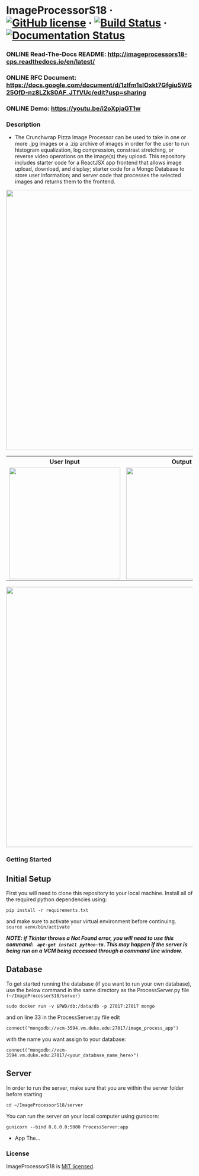 # ImageProcessorS18 &middot; [![GitHub license](https://img.shields.io/badge/license-MIT-blue.svg)](https://github.com/facebook/react/blob/master/LICENSE) &middot; [![Build Status](https://travis-ci.org/kjans123/ImageProcessorS18.svg?branch=master)](https://travis-ci.org/kjans123/ImageProcessorS18) &middot; [![Documentation Status](https://readthedocs.org/projects/imageprocessors18-cps/badge/?version=latest)](http://imageprocessors18-cps.readthedocs.io/en/latest/?badge=latest)

### ONLINE Read-The-Docs README: http://imageprocessors18-cps.readthedocs.io/en/latest/
### ONLINE RFC Document: https://docs.google.com/document/d/1zIfm1slOxkt7Gfgiu5WG25OfD-nz8LZkS0AF_JTfVUc/edit?usp=sharing
### ONLINE Demo: https://youtu.be/i2oXpjaGT1w

### Description

* The Crunchwrap Pizza Image Processor can be used to take in one or more .jpg images or a .zip archive of images in order for the user to run histogram equalization, log compression, constrast stretching, or reverse video operations on the image(s) they upload. This repository includes starter code for a ReactJSX app frontend that allows image upload, download, and display; starter code for a Mongo Database to store user information; and server code that processes the selected images and returns them to the frontend.

<img src="https://user-images.githubusercontent.com/24235476/39473111-2f73adf8-4d1b-11e8-8d19-27a584e2de02.png" width="700"/>
<div align="center"><table align="center">
  <tr><th>User Input</th><th>Output</th></tr>
<tr><td><img src="https://user-images.githubusercontent.com/24235476/39538195-fba57750-4e09-11e8-8fbd-b58212e37637.png" width="300"/></td><td><img src="https://user-images.githubusercontent.com/24235476/39538174-ef37ca9a-4e09-11e8-86a5-6020e3c53d75.png" width="300"/></td></tr>
</table></div>
<img src="https://drive.google.com/open?id=1DWp6oMIUaLaHBqDtOdcgsFIGcU9XRCmq" width="700"/>


### Getting Started

## Initial Setup
First you will need to clone this repository to your local machine. Install all of the required python dependencies using:
```
pip install -r requirements.txt
```
and make sure to activate your virtual environment before continuing. ```source venv/bin/activate ```

   ***NOTE: if Tkinter throws a Not Found error, you will need to use this command: ``` apt-get install python-tk```. This may happen if the server is being run on a VCM being accessed through a command line window.***
    
## Database
To get started running the database (if you want to run your own database), use the below command in the same directory as the ProcessServer.py file ```(~/ImageProcessorS18/server)```
```
sudo docker run -v $PWD/db:/data/db -p 27017:27017 mongo
```
and on line 33 in the ProcessServer.py file edit
```
connect("mongodb://vcm-3594.vm.duke.edu:27017/image_process_app")
```
with the name you want assign to your database:
```
connect("mongodb://vcm-3594.vm.duke.edu:27017/<your_database_name_here>")
```

## Server
In order to run the server, make sure that you are within the server folder before starting
```
cd ~/ImageProcessorS18/server
```
You can run the server on your local computer using gunicorn:
```
gunicorn --bind 0.0.0.0:5000 ProcessServer:app
```
* App
The...

### License

ImageProcessorS18 is [MIT licensed](./LICENSE).
